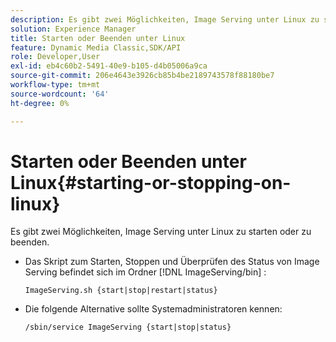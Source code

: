 ```yaml
---
description: Es gibt zwei Möglichkeiten, Image Serving unter Linux zu starten oder zu beenden.
solution: Experience Manager
title: Starten oder Beenden unter Linux
feature: Dynamic Media Classic,SDK/API
role: Developer,User
exl-id: eb4c60b2-5491-40e9-b105-d4b05006a9ca
source-git-commit: 206e4643e3926cb85b4be2189743578f88180be7
workflow-type: tm+mt
source-wordcount: '64'
ht-degree: 0%

---
```


# Starten oder Beenden unter Linux{#starting-or-stopping-on-linux}

Es gibt zwei Möglichkeiten, Image Serving unter Linux zu starten oder zu beenden.

* Das Skript zum Starten, Stoppen und Überprüfen des Status von Image Serving befindet sich im Ordner [!DNL ImageServing/bin] :

   `ImageServing.sh {start|stop|restart|status}`
* Die folgende Alternative sollte Systemadministratoren kennen:

   `/sbin/service ImageServing {start|stop|status}`
